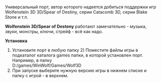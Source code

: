 Универсальный порт, автор которого надеется добиться поддержки игр Wolfenstein 3D 3D/Spear of Destiny, серии Catacomb 3D, серии Blake Stone и т.п.

**Wolfenstein 3D/Spear of Desteny** работают замечательно - музыка, звуки, монстры, ключи, стрейф - всё как надо.

**Установка** 
1) Установите порт в любую папку 2) Поместите файлы игры в подкаталог каталога games папки, в которой установлен порт. Например, в папку  
D:/games/WinWolf/Games/Wolf3D  
3) При запуске выберите нужную версию игры в нижнем списке и папку с игрой - в верхнем.
